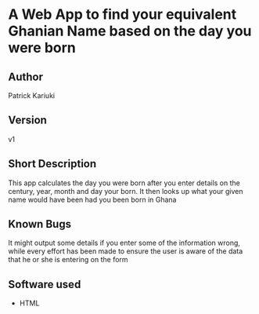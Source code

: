 # A Web App to find your equivalent Ghanian Name based on the day you were born
## Author
Patrick Kariuki
## Version
v1
## Short Description
This app calculates the day you were born after you enter details on the century, year, month and day your born. It then looks up what your given name would have been had you been born in Ghana
## Known Bugs
It might output some details if you enter some of the information wrong, while every effort has been made to ensure the user is aware of the data that he or she is entering on the form
## Software used
* HTML
